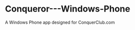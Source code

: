 Conqueror---Windows-Phone
=========================

A Windows Phone app designed for ConquerClub.com
